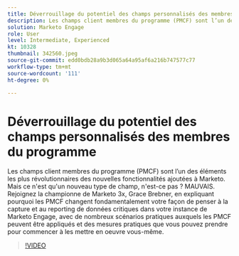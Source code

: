 ```yaml
---
title: Déverrouillage du potentiel des champs personnalisés des membres du programme
description: Les champs client membres du programme (PMCF) sont l’un des éléments les plus révolutionnaires des nouvelles fonctionnalités ajoutées à Marketo.
solution: Marketo Engage
role: User
level: Intermediate, Experienced
kt: 10328
thumbnail: 342560.jpeg
source-git-commit: edd0bdb28a9b3d065a64a95af6a216b747577c77
workflow-type: tm+mt
source-wordcount: '111'
ht-degree: 0%

---
```


# Déverrouillage du potentiel des champs personnalisés des membres du programme

Les champs client membres du programme (PMCF) sont l’un des éléments les plus révolutionnaires des nouvelles fonctionnalités ajoutées à Marketo. Mais ce n&#39;est qu&#39;un nouveau type de champ, n&#39;est-ce pas ? MAUVAIS. Rejoignez la championne de Marketo 3x, Grace Brebner, en expliquant pourquoi les PMCF changent fondamentalement votre façon de penser à la capture et au reporting de données critiques dans votre instance de Marketo Engage, avec de nombreux scénarios pratiques auxquels les PMCF peuvent être appliqués et des mesures pratiques que vous pouvez prendre pour commencer à les mettre en oeuvre vous-même.

>[!VIDEO](https://video.tv.adobe.com/v/342560/?quality=12&learn=on)
